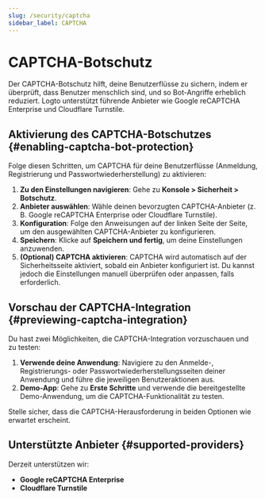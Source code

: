 ```yaml
---
slug: /security/captcha
sidebar_label: CAPTCHA
---
```


# CAPTCHA-Botschutz

Der CAPTCHA-Botschutz hilft, deine Benutzerflüsse zu sichern, indem er überprüft, dass Benutzer menschlich sind, und so Bot-Angriffe erheblich reduziert. Logto unterstützt führende Anbieter wie Google reCAPTCHA Enterprise und Cloudflare Turnstile.

## Aktivierung des CAPTCHA-Botschutzes {#enabling-captcha-bot-protection}

Folge diesen Schritten, um CAPTCHA für deine Benutzerflüsse (Anmeldung, Registrierung und Passwortwiederherstellung) zu aktivieren:

1. **Zu den Einstellungen navigieren**: Gehe zu **Konsole > Sicherheit > Botschutz**.
2. **Anbieter auswählen**: Wähle deinen bevorzugten CAPTCHA-Anbieter (z. B. Google reCAPTCHA Enterprise oder Cloudflare Turnstile).
3. **Konfiguration**: Folge den Anweisungen auf der linken Seite der Seite, um den ausgewählten CAPTCHA-Anbieter zu konfigurieren.
4. **Speichern**: Klicke auf **Speichern und fertig**, um deine Einstellungen anzuwenden.
5. **(Optional) CAPTCHA aktivieren**: CAPTCHA wird automatisch auf der Sicherheitsseite aktiviert, sobald ein Anbieter konfiguriert ist. Du kannst jedoch die Einstellungen manuell überprüfen oder anpassen, falls erforderlich.

## Vorschau der CAPTCHA-Integration {#previewing-captcha-integration}

Du hast zwei Möglichkeiten, die CAPTCHA-Integration vorzuschauen und zu testen:

1. **Verwende deine Anwendung**: Navigiere zu den Anmelde-, Registrierungs- oder Passwortwiederherstellungsseiten deiner Anwendung und führe die jeweiligen Benutzeraktionen aus.
2. **Demo-App**: Gehe zu **Erste Schritte** und verwende die bereitgestellte Demo-Anwendung, um die CAPTCHA-Funktionalität zu testen.

Stelle sicher, dass die CAPTCHA-Herausforderung in beiden Optionen wie erwartet erscheint.

## Unterstützte Anbieter {#supported-providers}

Derzeit unterstützen wir:

- **Google reCAPTCHA Enterprise**
- **Cloudflare Turnstile**
